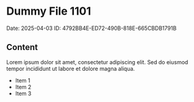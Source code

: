 # Dummy File 1101

Date: 2025-04-03
ID: 4792BB4E-ED72-490B-818E-665CBDB1791B

## Content

Lorem ipsum dolor sit amet, consectetur adipiscing elit.
Sed do eiusmod tempor incididunt ut labore et dolore magna aliqua.

* Item 1
* Item 2
* Item 3

